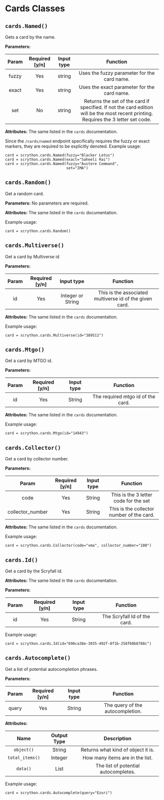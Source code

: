 ﻿# Cards Classes

## `cards.Named()`
Gets a card by the name.

**Parameters:**

| Param |Required [y/n]| Input type | Function |
| :---: | :---: | :---:  |:---: |
|fuzzy|Yes|string|Uses the fuzzy parameter for the card name.|
|exact|Yes|string|Uses the exact parameter for the card name.|
|set|No|string|Returns the set of the card if specified. If not the card edition will be the most recent printing. Requires the 3 letter set code.

**Attributes:**
The same listed in the `cards` documentation.

Since the `/cards/named` endpoint specifically requires the fuzzy or exact markers, they are required to be explicitly denoted.
Example usage:

    card = scrython.cards.Named(fuzzy="Blacker Lotus")
    card = scrython.cards.Named(exact="Saheeli Rai")
    card = scrython.cards.Named(fuzzy="Austere Command",
							    set="IMA")

## `cards.Random()`
Get a random card.

**Parameters:**
No parameters are required.

**Attributes:**
The same listed in the `cards` documentation.

Example usage:

    card = scrython.cards.Random()

## `cards.Multiverse()`
Get a card by Multiverse id

**Parameters:**

| Param |Required [y/n]| Input type | Function |
|:---:|:---:|:---:|:---:|
|id|Yes|Integer or String| This is the associated multiverse id of the given card.

**Attributes:**
The same listed in the `cards` documentation.

Example usage:

    card = scrython.cards.Multiverse(id="389511")

## `cards.Mtgo()`
Get a card by MTGO id.

**Parameters:**

| Param |Required [y/n]| Input type | Function |
|:---:|:---:|:---:|:---:|
|id|Yes|String|The required mtgo id of the card.

**Attributes:**
The same listed in the `cards` documentation.

Example usage:

    card = scrython.cards.Mtgo(id="14943")

## `cards.Collector()`
Get a card by collector number.

**Parameters:**

| Param |Required [y/n]| Input type | Function |
|:---:|:---:|:---:|:---:|
|code|Yes|String|This is the 3 letter code for the set|
|collector_number|Yes|String|This is the collector number of the card.|

**Attributes:**
The same listed in the `cards` documentation.

Example usage:

    card = scrython.cards.Collector(code="vma", collector_number="100")

## `cards.Id()`
Get a card by the Scryfall id.

**Attributes:**
The same listed in the `cards` documentation.

**Parameters:**

| Param |Required [y/n]| Input type | Function |
|:---:|:---:|:---:|:---:|
|id|Yes|String|The Scryfall Id of the card.|

Example usage:

    card = scrython.cards.Id(id="696ca38e-3035-492f-8f1b-258f60b8788c")

## `cards.Autocomplete()`
Get a list of potential autocompletion phrases.

**Parameters:**

| Param |Required [y/n]| Input type | Function |
|:---:|:---:|:---:|:---:|
|query|Yes|String| The query of the autocompletion.|

**Attributes:**

|Name|Output Type|Description|
|:--:|:--:|:--:|
|`object()`|String|Returns what kind of object it is.|
|`total_items()`|Integer|How many items are in the list.|
|`data()`|List|The list of potential autocompletes.|

Example usage:

    card = scrython.cards.Autocomplete(query="Ezuri")


